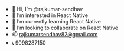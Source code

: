 - 👋 Hi, I’m @rajkumar-sendhav
- 👀 I’m interested in React Native 
- 🌱 I’m currently learning React Native
- 💞️ I’m looking to collaborate on React Native
- 📫 rajkumarsendhav82@gmail.com
- 📞 9098287150


<!---
rajkumar-sendhav/rajkumar-sendhav is a ✨ special ✨ repository because its `README.md` (this file) appears on your GitHub profile.
You can click the Preview link to take a look at your changes.
--->
